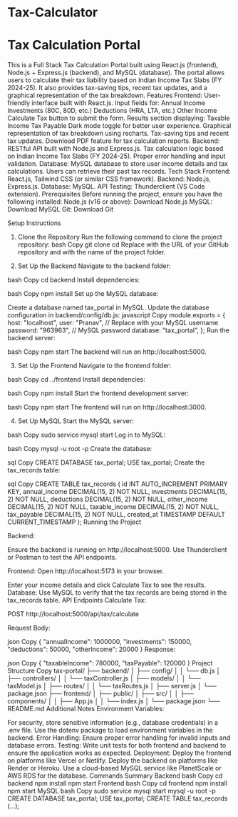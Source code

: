 # Tax-Calculator
# Tax Calculation Portal
This is a Full Stack Tax Calculation Portal built using React.js (frontend), Node.js + Express.js (backend), and MySQL (database). The portal allows users to calculate their tax liability based on Indian Income Tax Slabs (FY 2024-25). It also provides tax-saving tips, recent tax updates, and a graphical representation of the tax breakdown.
Features
Frontend:
User-friendly interface built with React.js.
Input fields for:
Annual Income
Investments (80C, 80D, etc.)
Deductions (HRA, LTA, etc.)
Other Income
Calculate Tax button to submit the form.
Results section displaying:
Taxable Income
Tax Payable
Dark mode toggle for better user experience.
Graphical representation of tax breakdown using recharts.
Tax-saving tips and recent tax updates.
Download PDF feature for tax calculation reports.
Backend:
RESTful API built with Node.js and Express.js.
Tax calculation logic based on Indian Income Tax Slabs (FY 2024-25).
Proper error handling and input validation.
Database:
MySQL database to store user income details and tax calculations.
Users can retrieve their past tax records.
Tech Stack
Frontend: React.js, Tailwind CSS (or similar CSS framework).
Backend: Node.js, Express.js.
Database: MySQL.
API Testing: Thunderclient (VS Code extension).
Prerequisites
Before running the project, ensure you have the following installed:
Node.js (v16 or above): Download Node.js
MySQL: Download MySQL
Git: Download Git

Setup Instructions
1. Clone the Repository
Run the following command to clone the project repository:
bash
Copy
git clone <repository-url>
cd <project-folder>
Replace <repository-url> with the URL of your GitHub repository and <project-folder> with the name of the project folder.

2. Set Up the Backend
Navigate to the backend folder:

bash
Copy
cd backend
Install dependencies:

bash
Copy
npm install
Set up the MySQL database:

Create a database named tax_portal in MySQL.
Update the database configuration in backend/config/db.js:
javascript
Copy
module.exports = {
  host: "localhost",
  user: "Pranav", // Replace with your MySQL username
  password: "963963", // MySQL password
  database: "tax_portal",
};
Run the backend server:

bash
Copy
npm start
The backend will run on http://localhost:5000.

3. Set Up the Frontend
Navigate to the frontend folder:

bash
Copy
cd ../frontend
Install dependencies:

bash
Copy
npm install
Start the frontend development server:

bash
Copy
npm start
The frontend will run on http://localhost:3000.

4. Set Up MySQL
Start the MySQL server:

bash
Copy
sudo service mysql start
Log in to MySQL:

bash
Copy
mysql -u root -p
Create the database:

sql
Copy
CREATE DATABASE tax_portal;
USE tax_portal;
Create the tax_records table:

sql
Copy
CREATE TABLE tax_records (
  id INT AUTO_INCREMENT PRIMARY KEY,
  annual_income DECIMAL(15, 2) NOT NULL,
  investments DECIMAL(15, 2) NOT NULL,
  deductions DECIMAL(15, 2) NOT NULL,
  other_income DECIMAL(15, 2) NOT NULL,
  taxable_income DECIMAL(15, 2) NOT NULL,
  tax_payable DECIMAL(15, 2) NOT NULL,
  created_at TIMESTAMP DEFAULT CURRENT_TIMESTAMP
);
Running the Project

Backend:

Ensure the backend is running on http://localhost:5000.
Use Thunderclient or Postman to test the API endpoints.

Frontend:
Open http://localhost:5173 in your browser.

Enter your income details and click Calculate Tax to see the results.
Database:
Use MySQL to verify that the tax records are being stored in the tax_records table.
API Endpoints
Calculate Tax:

POST http://localhost:5000/api/tax/calculate

Request Body:

json
Copy
{
  "annualIncome": 1000000,
  "investments": 150000,
  "deductions": 50000,
  "otherIncome": 20000
}
Response:

json
Copy
{
  "taxableIncome": 780000,
  "taxPayable": 120000
}
Project Structure
Copy
tax-portal/
├── backend/
│   ├── config/
│   │   └── db.js
│   ├── controllers/
│   │   └── taxController.js
│   ├── models/
│   │   └── taxModel.js
│   ├── routes/
│   │   └── taxRoutes.js
│   ├── server.js
│   └── package.json
├── frontend/
│   ├── public/
│   ├── src/
│   │   ├── components/
│   │   ├── App.js
│   │   └── index.js
│   └── package.json
└── README.md
Additional Notes
Environment Variables:

For security, store sensitive information (e.g., database credentials) in a .env file.
Use the dotenv package to load environment variables in the backend.
Error Handling:
Ensure proper error handling for invalid inputs and database errors.
Testing:
Write unit tests for both frontend and backend to ensure the application works as expected.
Deployment:
Deploy the frontend on platforms like Vercel or Netlify.
Deploy the backend on platforms like Render or Heroku.
Use a cloud-based MySQL service like PlanetScale or AWS RDS for the database.
Commands Summary
Backend
bash
Copy
cd backend
npm install
npm start
Frontend
bash
Copy
cd frontend
npm install
npm start
MySQL
bash
Copy
sudo service mysql start
mysql -u root -p
CREATE DATABASE tax_portal;
USE tax_portal;
CREATE TABLE tax_records (...);

